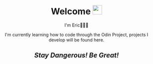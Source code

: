 
<h1 align='center'> Welcome <img src = "https://raw.githubusercontent.com/MartinHeinz/MartinHeinz/master/wave.gif" width = 30px> </h1>

<p align='center'>I'm Eric🧙🏽‍♂️</p>

<p align='center'>
  I'm currently learning how to code through the Odin Project, projects I develop will be found here. 
</p>
<h2 align='center'><i>Stay Dangerous! Be Great!</i></h2>

